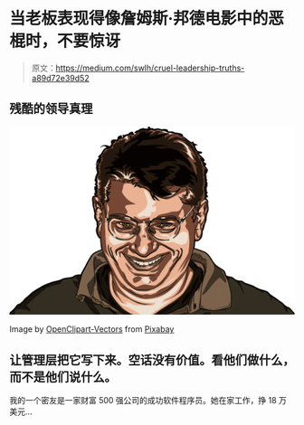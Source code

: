 # 当老板表现得像詹姆斯·邦德电影中的恶棍时，不要惊讶

> 原文：<https://medium.com/swlh/cruel-leadership-truths-a89d72e39d52>

## 残酷的领导真理

![](img/ac38c442e70a882f9e427239ef83c21e.png)

Image by [OpenClipart-Vectors](https://pixabay.com/users/OpenClipart-Vectors-30363/?utm_source=link-attribution&utm_medium=referral&utm_campaign=image&utm_content=1293436) from [Pixabay](https://pixabay.com/?utm_source=link-attribution&utm_medium=referral&utm_campaign=image&utm_content=1293436)

## 让管理层把它写下来。空话没有价值。看他们做什么，而不是他们说什么。

我的一个密友是一家财富 500 强公司的成功软件程序员。她在家工作，挣 18 万美元…